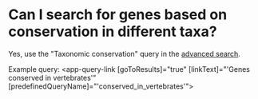 # Can I search for genes based on conservation in different taxa?
<!-- pombase_categories: Orthology,Finding data -->

Yes, use the "Taxonomic conservation" query in the [advanced search](/query).

Example query: <app-query-link [goToResults]="true" [linkText]="'Genes conserved in vertebrates'"
    [predefinedQueryName]="'conserved_in_vertebrates'">
</app-query-link>
